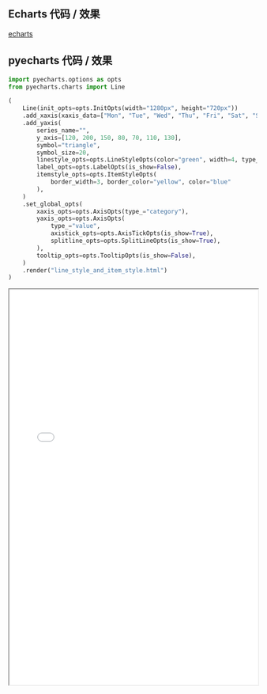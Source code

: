 ## Echarts 代码 / 效果

[echarts](https://www.echartsjs.com/examples/zh/editor.html?c=line-style ':include :type=iframe width=100% height=800px')

## pyecharts 代码 / 效果

```python
import pyecharts.options as opts
from pyecharts.charts import Line

(
    Line(init_opts=opts.InitOpts(width="1280px", height="720px"))
    .add_xaxis(xaxis_data=["Mon", "Tue", "Wed", "Thu", "Fri", "Sat", "Sun"])
    .add_yaxis(
        series_name="",
        y_axis=[120, 200, 150, 80, 70, 110, 130],
        symbol="triangle",
        symbol_size=20,
        linestyle_opts=opts.LineStyleOpts(color="green", width=4, type_="dashed"),
        label_opts=opts.LabelOpts(is_show=False),
        itemstyle_opts=opts.ItemStyleOpts(
            border_width=3, border_color="yellow", color="blue"
        ),
    )
    .set_global_opts(
        xaxis_opts=opts.AxisOpts(type_="category"),
        yaxis_opts=opts.AxisOpts(
            type_="value",
            axistick_opts=opts.AxisTickOpts(is_show=True),
            splitline_opts=opts.SplitLineOpts(is_show=True),
        ),
        tooltip_opts=opts.TooltipOpts(is_show=False),
    )
    .render("line_style_and_item_style.html")
)
```

<iframe width="100%" height="800px" src="Line/line_style_and_item_style.html"></iframe>